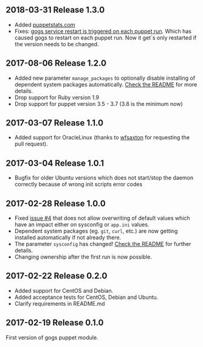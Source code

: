 ## 2018-03-31 Release 1.3.0
- Added [puppetstats.com](https://puppetstats.com)
- Fixes: [gogs service restart is triggered on each puppet run](https://github.com/kschu91/puppet-gogs/issues/9).
Which has caused gogs to restart on each puppet run. Now it get´s only restarted if the version needs to be changed.

## 2017-08-06 Release 1.2.0
- Added new parameter `manage_packages` to optionally disable installing of dependent system packages automatically. [Check the README](https://github.com/kschu91/puppet-gogs/blob/master/README.md#manage_packages) for more details.
- Drop support for Ruby version 1.9
- Drop support for puppet version 3.5 - 3.7 (3.8 is the minimum now)

## 2017-03-07 Release 1.1.0
- Added support for OracleLinux (thanks to [wfsaxton](https://github.com/wfsaxton) for requesting the pull request).

## 2017-03-04 Release 1.0.1
- Bugfix for older Ubuntu versions which does not start/stop the daemon correctly because of wrong init scripts error codes

## 2017-02-28 Release 1.0.0
- Fixed [issue #4](https://github.com/kschu91/puppet-gogs/issues/4) that does not allow overwriting of default values which have an impact either on sysconfig or `app.ini` values.
- Dependent system packages (eg. `git`, `curl`, etc.) are now getting installed automatically if not already there.
- The parameter `sysconfig` has changed! [Check the README](https://github.com/kschu91/puppet-gogs/blob/master/README.md#sysconfig) for further details.
- Changing ownership after the first run is now possible.

## 2017-02-22 Release 0.2.0
- Added support for CentOS and Debian.
- Added acceptance tests for CentOS, Debian and Ubuntu.
- Clarify requirements in README.md

## 2017-02-19 Release 0.1.0
First version of gogs puppet module.